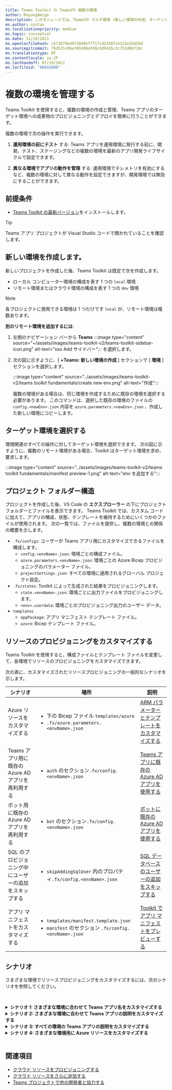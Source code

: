 ```yaml
---
title: Teams Toolkit の TeamsFX 複数の環境
author: MuyangAmigo
description: このモジュールでは、TeamsFX マルチ環境 (新しい環境の作成、ターゲット環境の選択など) について説明します。
ms.author: nintan
ms.localizationpriority: medium
ms.topic: conceptual
ms.date: 11/29/2021
ms.openlocfilehash: c5f3878b49f3846bff717cd2358fcb122e2b658d
ms.sourcegitcommit: 79d525c0be309200e930cdd942bc2c753d0b718c
ms.translationtype: MT
ms.contentlocale: ja-JP
ms.lasthandoff: 07/19/2022
ms.locfileid: "66841688"
---
```

# <a name="manage-multiple-environments"></a>複数の環境を管理する

 Teams Toolkit を使用すると、複数の環境の作成と管理、Teams アプリのターゲット環境への成果物のプロビジョニングとデプロイを簡単に行うことができます。

 複数の環境で次の操作を実行できます。

1. **運用環境の前にテスト** する: Teams アプリを運用環境に発行する前に、開発、テスト、ステージングなどの複数の環境を最新のアプリ開発ライフサイクルで設定できます。

2. **異なる環境でアプリの動作を管理** する: 運用環境でテレメトリを有効にするなど、複数の環境に対して異なる動作を設定できますが、開発環境では無効にすることができます。

## <a name="prerequisite"></a>前提条件

* [Teams Toolkit の最新バージョン](https://marketplace.visualstudio.com/items?itemName=TeamsDevApp.ms-teams-vscode-extension)をインストールします。

> [!TIP]
> Teams アプリ プロジェクトが Visual Studio コードで開かれていることを確認します。

## <a name="create-a-new-environment"></a>新しい環境を作成します。

新しいプロジェクトを作成した後、Teams Toolkit は既定で次を作成します。

* ローカル コンピューター環境の構成を表す 1 つの `local` 環境
* リモート環境またはクラウド環境の構成を表す 1 つの `dev` 環境

> [!NOTE]
> 各プロジェクトに使用できる環境は 1 つだけです `local` が、リモート環境は複数あります。

**別のリモート環境を追加するには**:

1. 左側のナビゲーション バーから **Teams** :::image type="content" source="~/assets/images/teams-toolkit-v2/teams-toolkit-sidebar-icon.png" alt-text="sso Add サイドバー"::: を選択します。
2. 次の図に示すように、[ **+Teams: 新しい環境の作成** ] セクションで [ **環境** ] セクションを選択します。

   :::image type="content" source="../assets/images/teams-toolkit-v2/teams toolkit fundamentals/create new env.png" alt-text="作成":::

   複数の環境がある場合は、同じ環境を作成するために既存の環境を選択する必要があります。 このコマンドは、選択した既存の環境のファイルの `config.<newEnv>.json` 内容を `azure.parameters.<newEnv>.json` 、作成した新しい環境にコピーします。

## <a name="select-target-environment"></a>ターゲット環境を選択する

環境関連のすべての操作に対してターゲット環境を選択できます。 次の図に示すように、複数のリモート環境がある場合、Toolkit はターゲット環境を求め、要求します。

:::image type="content" source="../assets/images/teams-toolkit-v2/teams toolkit fundamentals/manifest preview-1.png" alt-text="env を追加する":::

## <a name="project-folder-structure"></a>プロジェクト フォルダー構造

プロジェクトを作成した後、VS Code の **エクスプローラー** の下にプロジェクト フォルダーとファイルを表示できます。 Teams Toolkit では、カスタム コードに加えて、アプリの構成、状態、テンプレートを維持するためにいくつかのファイルが使用されます。 次の一覧では、ファイルを提供し、複数の環境との関係の概要を示します。

* `.fx/configs`: ユーザーが Teams アプリ用にカスタマイズできるファイルを構成します。
  * `config.<envName>.json`: 環境ごとの構成ファイル。
  * `azure.parameters.<envName>.json`: 環境ごとの Azure Bicep プロビジョニングのパラメーター ファイル。
  * `projectSettings.json`: すべての環境に適用されるグローバル プロジェクト設定。
* `.fx/states`: Toolkit によって生成された結果をプロビジョニングします。
  * `state.<envName>.json`: 環境ごとに出力ファイルをプロビジョニングします。
  * `<env>.userdata`: 環境ごとのプロビジョニング出力のユーザー データ。
* `templates`
  * `appPackage`: アプリ マニフェスト テンプレート ファイル。
  * `azure`: Bicep テンプレート ファイル。

## <a name="customize-resource-provision"></a>リソースのプロビジョニングをカスタマイズする

Teams Toolkit を使用すると、構成ファイルとテンプレート ファイルを変更して、各環境でリソースのプロビジョニングをカスタマイズできます。

次の表に、カスタマイズされたリソースプロビジョニングの一般的なシナリオを示します。

| シナリオ | 場所| 説明 |
| --- | --- | --- |
| Azure リソースをカスタマイズする | <ul> <li>下の Bicep ファイル `templates/azure`</li> <li>`.fx/azure.parameters.<envName>.json`</li></ul> | [ARM パラメーターとテンプレートをカスタマイズする](provision.md#customize-arm-template-files) |
| Teams アプリ用に既存の Azure AD アプリを再利用する | <ul> <li>`auth` のセクション`.fx/config.<envName>.json`</li> </ul> |  [Teams アプリに既存の Azure AD アプリを使用する](provision.md#use-an-existing-azure-ad-app-for-your-teams-app) |
| ボット用に既存の Azure AD アプリを再利用する | <ul> <li>`bot` のセクション`.fx/config.<envName>.json`</li> </ul> | [ボットに既存の Azure AD アプリを使用する](provision.md#use-an-existing-azure-ad-app-for-your-bot) |
| SQL のプロビジョニング中にユーザーの追加をスキップする | <ul> <li>`skipAddingSqlUser` 内のプロパティ`.fx/config.<envName>.json`</li> </ul> | [SQL データベースのユーザーの追加をスキップする](provision.md#skip-adding-user-for-sql-database) |
| アプリ マニフェストをカスタマイズする | <ul> <li>`templates/manifest.template.json`</li> <li>`manifest` のセクション `.fx/config.<envName>.json`</li>  </ul> | [Toolkit でアプリ マニフェストをプレビューする](TeamsFx-preview-and-customize-app-manifest.md)|

## <a name="scenarios"></a>シナリオ

さまざまな環境でリソースプロビジョニングをカスタマイズするには、次のシナリオを参照してください。
<br>

<br><details>
<summary><b>シナリオ 1: さまざまな環境に合わせて Teams アプリ名をカスタマイズする </b></summary>

Teams アプリ名`myapp(dev)`は、既定の環境と`myapp(staging)`ステージング`staging`環境`dev`に設定できます。

カスタマイズの手順に従います。

1. 構成ファイル `.fx/configs/config.dev.json`を開きます。
2. *マニフェスト > appName > short* に`myapp(dev)`更新します。

  更新プログラム `.fx/configs/config.dev.json` は次のとおりです。

  ```json
  {
      "$schema": "https://aka.ms/teamsfx-env-config-schema",
      "description": "You can customize the TeamsFx config for different environments.   Visit https://aka.ms/teamsfx-env-config to learn more about this.",
      "manifest": {
          "appName": {
              "short": "myapp(dev)"
              ...
          }
      }
      ...
  }
  ```

3. 新しい環境を作成し、存在しない場合は名前を付 `staging` けます。
4. 構成ファイル `.fx/configs/config.staging.json`を開きます。
5. 同じプロパティを更新します `myapp(staging)`。
6. プロビジョニング コマンドと`staging`環境を`dev`実行して、リモート環境でアプリ名を更新します。 Teams Toolkit でプロビジョニング コマンドを実行するには、「 [プロビジョニング](provision.md#provision-using-teams-toolkit)」を参照してください。

</details>

<details>
<summary><b>シナリオ 2: さまざまな環境に合わせて Teams アプリの説明をカスタマイズする</b></summary>

さまざまな環境に対して異なる Teams アプリの説明を設定できます。

* 既定の環境 `dev`の場合、説明は `my app description for dev`.
* ステージング環境 `staging`の場合、説明は `my app description for staging`.

カスタマイズの手順に従います。

1. 構成ファイル `.fx/configs/config.dev.json`を開きます。
2. マニフェストの新しいプロパティ *>説明を追加>値*`my app description for dev`を指定します。

  更新プログラム `.fx/configs/config.dev.json` は次のとおりです。

  ```json
  {
      "$schema": "https://aka.ms/teamsfx-env-config-schema",
      "description": "You can customize the TeamsFx config for different environments.   Visit https://aka.ms/teamsfx-env-config to learn more about this.",
      "manifest": {
          ...
          "description": {
              "short": "`my app description for dev"
              ...
          }
      }
      ...
  }
  ```

3. 新しい環境を作成し、存在しない場合は名前を付 `staging` けます。
4. 構成ファイル `.fx/configs/config.staging.json`を開きます。
5. 同じプロパティ `my app description for staging`を .
6. Teams アプリ マニフェスト テンプレート `templates/appPackage/manifest.template.json`を開きます。
7. mustache 構文を使用してファイルを構成するで定義されている **変数** を使用するようにプロパティ`description > short`を更新します。`{{config.manifest.description.short}}`
  
  更新プログラム `manifest.template.json` は次のとおりです。

  ```json
  {
    "$schema": "https://developer.microsoft.com/en-us/json-schemas/teams/v1.11/MicrosoftTeams.schema.json",
    "manifestVersion": "1.11",
    "version": "1.0.0",
    ...
    "description": {
      "short": "{{config.manifest.description.short}}", 
      ...
    },
    ...
  }
  ```

8. 環境に対して `dev` プロビジョニング コマンドを `staging` 実行して、リモート環境でアプリ名を更新します。

</details>

<details>
<summary><b>シナリオ 3: すべての環境の Teams アプリの説明をカスタマイズする</b></summary>

Teams アプリの説明は、すべての環境に対して `my app description` 設定できます。

Teams アプリ マニフェスト テンプレートはすべての環境で共有されるため、ターゲットの説明の値を更新できます。

1. Teams アプリ マニフェスト テンプレート `templates/appPackage/manifest.template.json`を開きます。
2. **ハードコーディングされた文字列** を使用してプロパティ`description > short`を更新します`my app description`。
  
  更新プログラム `manifest.template.json` は次のとおりです。

  ```json
  {
    "$schema": "https://developer.microsoft.com/en-us/json-schemas/teams/v1.11/MicrosoftTeams.schema.json",
    "manifestVersion": "1.11",
    "version": "1.0.0",
    ...
    "description": {
      "short": "my app description",
      ...
    },
    ...
  }

  ```

3. **すべての** 環境に対してプロビジョニング コマンドを実行して、リモート環境でアプリ名を更新します。

</details>

<details>
<br><summary><b>シナリオ 4: さまざまな環境用に Azure リソースをカスタマイズする</b></summary>
環境ごとに Azure リソースをカスタマイズできます。たとえば、fx/configs/azure.parameters に対応する環境を編集できます。Azure 関数名を指定する {env}.json ファイル。

Bicep テンプレートとパラメーター ファイルの詳細については、[クラウド リソースのプロビジョニング](provision.md)に関するページを参照してください。
</details>
</br>

## <a name="see-also"></a>関連項目

* [クラウド リソースをプロビジョニングする](provision.md)
* [クラウド リソースをさらに追加する](add-resource.md)
* [Teams プロジェクトで他の開発者と協力する](TeamsFx-collaboration.md)
